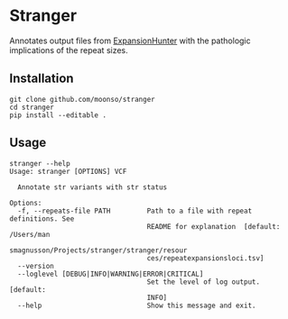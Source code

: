 # Stranger

Annotates output files from [ExpansionHunter][hunter] with the pathologic implications of the repeat sizes.

## Installation

```
git clone github.com/moonso/stranger
cd stranger
pip install --editable .
```

## Usage

```
stranger --help
Usage: stranger [OPTIONS] VCF

  Annotate str variants with str status

Options:
  -f, --repeats-file PATH         Path to a file with repeat definitions. See
                                  README for explanation  [default: /Users/man
                                  smagnusson/Projects/stranger/stranger/resour
                                  ces/repeatexpansionsloci.tsv]
  --version
  --loglevel [DEBUG|INFO|WARNING|ERROR|CRITICAL]
                                  Set the level of log output.  [default:
                                  INFO]
  --help                          Show this message and exit.

```





[hunter]: https://github.com/Illumina/ExpansionHunter